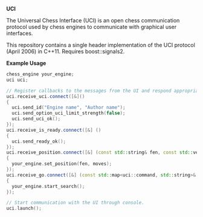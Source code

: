 **UCI**

The Universal Chess Interface (UCI) is an open chess communication protocol used by chess engines to communicate with graphical user interfaces.

This repository contains a single header implementation of the UCI protocol (April 2006) in C++11. Requires boost::signals2.

**Example Usage**
```cpp
chess_engine your_engine;
uci uci;

// Register callbacks to the messages from the UI and respond appropriately.
uci.receive_uci.connect([&]()
{
  uci.send_id("Engine name", "Author name");
  uci.send_option_uci_limit_strength(false);
  uci.send_uci_ok();
});
uci.receive_is_ready.connect([&] ()
{
  uci.send_ready_ok();
});
uci.receive_position.connect([&] (const std::string& fen, const std::vector<std::string>& moves)
{
  your_engine.set_position(fen, moves);
});
uci.receive_go.connect([&] (const std::map<uci::command, std::string>& parameters)
{
  your_engine.start_search();
});

// Start communication with the UI through console.
uci.launch();
```
